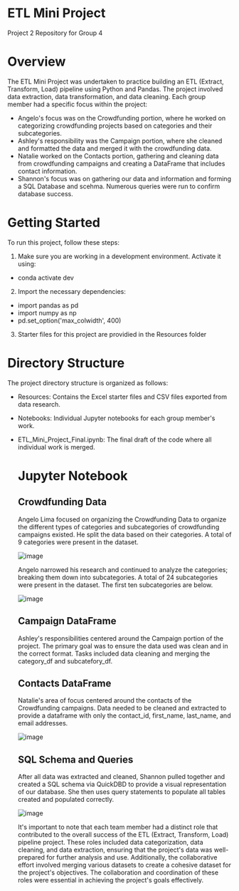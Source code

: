 # ETL Mini Project 
Project 2 Repository for Group 4

# Overview
The ETL Mini Project was undertaken to practice building an ETL (Extract, Transform, Load) pipeline using Python and Pandas. The project involved data extraction, data transformation, and data cleaning. Each group member had a specific focus within the project:

+ Angelo's focus was on the Crowdfunding portion, where he worked on categorizing crowdfunding projects based on categories and their subcategories.
+ Ashley's responsibility was the Campaign portion, where she cleaned and formatted the data and merged it with the crowdfunding data.
+ Natalie worked on the Contacts portion, gathering and cleaning data from crowdfunding campaigns and creating a DataFrame that includes contact information.
+ Shannon's focus was on gathering our data and information and forming a SQL Database and scehma. Numerous queries were run to confirm database success. 

# Getting Started
To run this project, follow these steps: 
1. Make sure you are working in a development environment. Activate it using:
  + conda activate dev
2. Import the necessary dependencies:
+ import pandas as pd
+ import numpy as np
+ pd.set_option('max_colwidth', 400)
3. Starter files for this project are providied in the Resources folder

# Directory Structure
The project directory structure is organized as follows:

+ Resources: Contains the Excel starter files and CSV files exported from data research.
+ Notebooks: Individual Jupyter notebooks for each group member's work.
+ ETL_Mini_Project_Final.ipynb: The final draft of the code where all individual work is merged.

  # Jupyter Notebook
  ## Crowdfunding Data
  Angelo Lima focused on organizing the Crowdfunding Data to organize the different types of categories and subcategories of crowdfunding campaigns existed. He split the data based on their categories. A total of 9 categories were present in the dataset.
  
    ![image](https://github.com/sunshinebearlloyd/Crowdfunding_ETL/assets/132225987/6281a629-c999-44d3-ad5c-5d211b467c41)

  Angelo narrowed his research and continued to analyze the categories; breaking them down into subcategories. A total of 24 subcategories were present in the dataset. The first ten subcategories are below.
  
  ![image](https://github.com/sunshinebearlloyd/Crowdfunding_ETL/assets/132225987/1dcbfc79-1e05-4a30-839c-5eb3082ffa04)

  ## Campaign DataFrame
  Ashley's responsibilities centered around the Campaign portion of the project. The primary goal was to ensure the data used was clean and in the correct format. Tasks included data cleaning and merging the category_df and subcatefory_df. 

  ## Contacts DataFrame
  Natalie's area of focus centered around the contacts of the Crowdfunding campaigns. Data needed to be cleaned and extracted to provide a dataframe with only the contact_id, first_name, last_name, and email addresses. 
  
  ![image](https://github.com/sunshinebearlloyd/Crowdfunding_ETL/assets/132225987/d2e3572f-7ab9-4e06-92c9-895466266825)

  ## SQL Schema and Queries
  After all data was extracted and cleaned, Shannon pulled together and created a SQL schema via QuickDBD to provide a visual representation of our database. She then uses query statements to populate all tables created and populated correctly. 
  
  ![image](https://github.com/sunshinebearlloyd/Crowdfunding_ETL/assets/132225987/3aecab61-1a60-4244-9d81-d546dcd3a02d)

  It's important to note that each team member had a distinct role that contributed to the overall success of the ETL (Extract, Transform, Load) pipeline project. These roles included data categorization, data cleaning, and data extraction, ensuring that the project's data was well-prepared for further analysis and use. Additionally, the collaborative effort involved merging various datasets to create a cohesive dataset for the project's objectives. The collaboration and coordination of these roles were essential in achieving the project's goals effectively.





